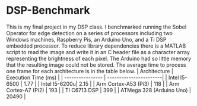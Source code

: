 # DSP-Benchmark
This is my final project in my DSP class. I benchmarked running the Sobel Operator for edge detection on a series of processors including two Windows machines, Raspberry Pis, an Arduino Uno, and a Ti DSP embedded processor.
To reduce library dependencies there is a MATLAB script to read the image and write it in an C header file as a character array representing the brightness of each pixel. The Arduino had so little memory that the resulting image could not be stored.
The average time to process one frame for each architecture is in the table below.
| Architecture | Execution Time (ms) |
| ---------------- | -----------------------|
| Intel I5-6500 | 1.77 |
| Intel I5-6200u| 2.15 |
| Arm Cortex-A53 (Pi3) | 118 |
| Arm Cortex-A7 (Pi2) | 193 |
| TI C6713 DSP | 399 |
| ATMega 328 (Arduino Uno) | 20490 |
